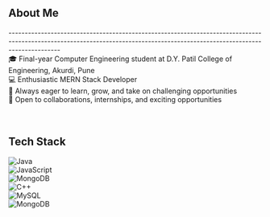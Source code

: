 ## About Me  <br>
----------------------------------------------------------------------------------------------------------------------------------------------------------------------------<br>
🎓 Final-year Computer Engineering student at D.Y. Patil College of Engineering, Akurdi, Pune <br>
💻 Enthusiastic MERN Stack Developer <br>
🚀 Always eager to learn, grow, and take on challenging opportunities <br>
🤝 Open to collaborations, internships, and exciting opportunities <br><br><br>

## Tech Stack <br>
![Java](https://img.shields.io/badge/Java-ED8B00?style=for-the-badge&logo=java&logoColor=white) <br>
![JavaScript](https://img.shields.io/badge/JavaScript-F7DF1E?style=for-the-badge&logo=javascript&logoColor=black) <br>
![MongoDB](https://img.shields.io/badge/MongoDB-4EA94B?style=for-the-badge&logo=mongodb&logoColor=white) <br>
![C++](https://img.shields.io/badge/C%2B%2B-00599C?style=for-the-badge&logo=c%2B%2B&logoColor=white) <br>
![MySQL](https://img.shields.io/badge/MySQL-4479A1?style=for-the-badge&logo=mysql&logoColor=white) <br>
![MongoDB](https://img.shields.io/badge/MongoDB-4EA94B?style=for-the-badge&logo=mongodb&logoColor=white) <br>




